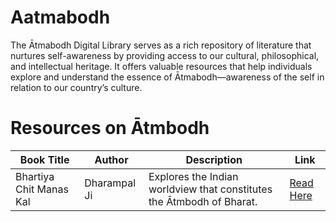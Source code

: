 # Aatmabodh
The Ātmabodh Digital Library serves as a rich repository of literature that nurtures self-awareness by providing access to our cultural, philosophical, and intellectual heritage. It offers valuable resources that help individuals explore and understand the essence of Ātmabodh—awareness of the self in relation to our country’s culture. 

# Resources on Ātmbodh

| Book Title              | Author        | Description                                                                 | Link                                                                 |
|--------------------------|---------------|-----------------------------------------------------------------------------|----------------------------------------------------------------------|
| Bhartiya Chit Manas Kal | Dharampal Ji  | Explores the Indian worldview that constitutes the Ātmbodh of Bharat.       | [Read Here](https://archive.org/details/in.ernet.dli.2015.545221)   |

